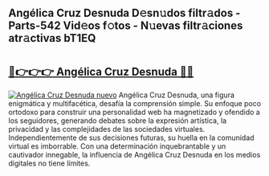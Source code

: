 ## Angélica Cruz Desnuda D𝚎sn𝚞dos filtr𝚊dos - Parts-542 Vid𝚎os f𝚘tos - N𝚞evas filtr𝚊ciones atr𝚊ctivas bT1EQ

# <h2><a href="http://mb3hfc.tromn.icu/?c=Ang%c3%a9lica+Cruz+Desnuda">🔗👉👉👉 Angélica Cruz Desnuda 🔗🔗</a></h2>

[![Angélica Cruz Desnuda nuevo](https://i.imgur.com/pEAQMta.gif)](http://mb3hfc.tromn.icu/?c=Ang%c3%a9lica+Cruz+Desnuda)
Angélica Cruz Desnuda, una figura enigmática y multifacética, desafía la comprensión simple. Su enfoque poco ortodoxo para construir una personalidad web ha magnetizado y ofendido a los seguidores, generando debates sobre la expresión artística, la privacidad y las complejidades de las sociedades virtuales. Independientemente de sus decisiones futuras, su huella en la comunidad virtual es imborrable. Con una determinación inquebrantable y un cautivador innegable, la influencia de Angélica Cruz Desnuda en los medios digitales no tiene límites.
